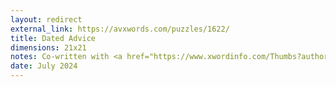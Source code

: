 ```yaml
---
layout: redirect
external_link: https://avxwords.com/puzzles/1622/
title: Dated Advice
dimensions: 21x21
notes: Co-written with <a href="https://www.xwordinfo.com/Thumbs?author=Michael+Lieberman" target="_blank">Mike Lieberman</a>, this is my first AVCX publication! (And first collab, and first proper 21x21... the list goes on.)
date: July 2024
---
```

